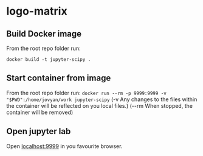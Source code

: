 # logo-matrix

## Build Docker image

From the root repo folder run:

`docker build -t jupyter-scipy .`

## Start container from image

From the root repo folder run:
`docker run --rm -p 9999:9999 -v "$PWD":/home/jovyan/work jupyter-scipy`
(-v Any changes to the files within the container will be reflected on you local files.)
(--rm When stopped, the container will be removed)

## Open jupyter lab

Open [localhost:9999](localhost:9999) in you favourite browser.
